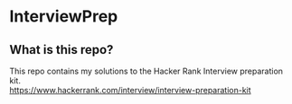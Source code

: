 # InterviewPrep

## What is this repo?
This repo contains my solutions to the Hacker Rank Interview preparation kit.  
https://www.hackerrank.com/interview/interview-preparation-kit
